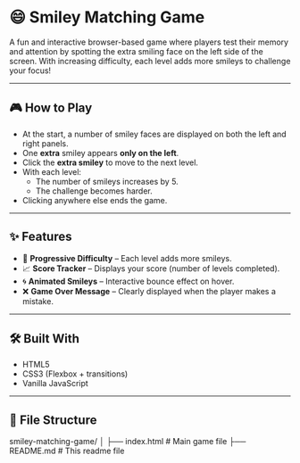 # 😄 Smiley Matching Game

A fun and interactive browser-based game where players test their memory and attention by spotting the extra smiling face on the left side of the screen. With increasing difficulty, each level adds more smileys to challenge your focus!

---

## 🎮 How to Play

- At the start, a number of smiley faces are displayed on both the left and right panels.
- One **extra** smiley appears **only on the left**.
- Click the **extra smiley** to move to the next level.
- With each level:
  - The number of smileys increases by 5.
  - The challenge becomes harder.
- Clicking anywhere else ends the game.

---

## ✨ Features

- 🚀 **Progressive Difficulty** – Each level adds more smileys.
- 📈 **Score Tracker** – Displays your score (number of levels completed).
- 🌀 **Animated Smileys** – Interactive bounce effect on hover.
- ❌ **Game Over Message** – Clearly displayed when the player makes a mistake.

---

## 🛠️ Built With

- HTML5
- CSS3 (Flexbox + transitions)
- Vanilla JavaScript

---

## 📂 File Structure

smiley-matching-game/ │ ├── index.html       # Main game file ├── README.md        # This readme file

